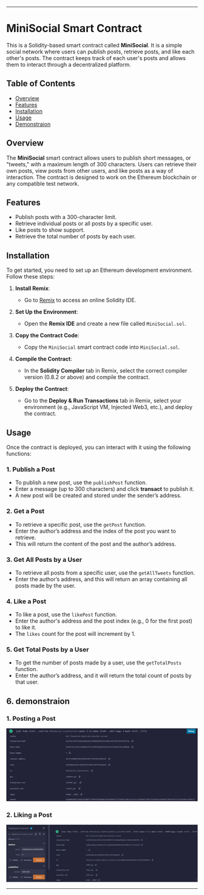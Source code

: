 
---

# MiniSocial Smart Contract

This is a Solidity-based smart contract called **MiniSocial**. It is a simple social network where users can publish posts, retrieve posts, and like each other's posts. The contract keeps track of each user's posts and allows them to interact through a decentralized platform.

## Table of Contents

- [Overview](#overview)
- [Features](#features)
- [Installation](#installation)
- [Usage](#usage)
- [Demonstraion](#demonstraion)


## Overview

The **MiniSocial** smart contract allows users to publish short messages, or "tweets," with a maximum length of 300 characters. Users can retrieve their own posts, view posts from other users, and like posts as a way of interaction. The contract is designed to work on the Ethereum blockchain or any compatible test network.

## Features

- Publish posts with a 300-character limit.
- Retrieve individual posts or all posts by a specific user.
- Like posts to show support.
- Retrieve the total number of posts by each user.

## Installation

To get started, you need to set up an Ethereum development environment. Follow these steps:

1. **Install Remix**:
   - Go to [Remix](https://remix.ethereum.org/) to access an online Solidity IDE.
   
2. **Set Up the Environment**:
   - Open the **Remix IDE** and create a new file called `MiniSocial.sol`.
   
3. **Copy the Contract Code**:
   - Copy the `MiniSocial` smart contract code into `MiniSocial.sol`.

4. **Compile the Contract**:
   - In the **Solidity Compiler** tab in Remix, select the correct compiler version (0.8.2 or above) and compile the contract.

5. **Deploy the Contract**:
   - Go to the **Deploy & Run Transactions** tab in Remix, select your environment (e.g., JavaScript VM, Injected Web3, etc.), and deploy the contract.

## Usage

Once the contract is deployed, you can interact with it using the following functions:

### 1. Publish a Post

- To publish a new post, use the `publishPost` function.
- Enter a message (up to 300 characters) and click **transact** to publish it.
- A new post will be created and stored under the sender’s address.


### 2. Get a Post

- To retrieve a specific post, use the `getPost` function.
- Enter the author’s address and the index of the post you want to retrieve.
- This will return the content of the post and the author’s address.

### 3. Get All Posts by a User

- To retrieve all posts from a specific user, use the `getAllTweets` function.
- Enter the author’s address, and this will return an array containing all posts made by the user.

### 4. Like a Post

- To like a post, use the `likePost` function.
- Enter the author's address and the post index (e.g., 0 for the first post) to like it.
- The `likes` count for the post will increment by 1.


### 5. Get Total Posts by a User

- To get the number of posts made by a user, use the `getTotalPosts` function.
- Enter the author’s address, and it will return the total count of posts by that user.

## 6. demonstraion

### 1. Posting a Post
![alt text](publishing.png)
### 2. Liking a Post
![alt text](liking.png)

---

